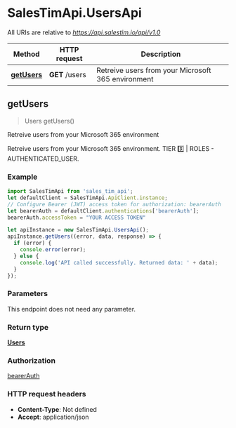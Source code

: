 # SalesTimApi.UsersApi

All URIs are relative to *https://api.salestim.io/api/v1.0*

Method | HTTP request | Description
------------- | ------------- | -------------
[**getUsers**](UsersApi.md#getUsers) | **GET** /users | Retreive users from your Microsoft 365 environment



## getUsers

> Users getUsers()

Retreive users from your Microsoft 365 environment

Retreive users from your Microsoft 365 environment. TIER 3️⃣ | ROLES - AUTHENTICATED_USER.

### Example

```javascript
import SalesTimApi from 'sales_tim_api';
let defaultClient = SalesTimApi.ApiClient.instance;
// Configure Bearer (JWT) access token for authorization: bearerAuth
let bearerAuth = defaultClient.authentications['bearerAuth'];
bearerAuth.accessToken = "YOUR ACCESS TOKEN"

let apiInstance = new SalesTimApi.UsersApi();
apiInstance.getUsers((error, data, response) => {
  if (error) {
    console.error(error);
  } else {
    console.log('API called successfully. Returned data: ' + data);
  }
});
```

### Parameters

This endpoint does not need any parameter.

### Return type

[**Users**](Users.md)

### Authorization

[bearerAuth](../README.md#bearerAuth)

### HTTP request headers

- **Content-Type**: Not defined
- **Accept**: application/json

